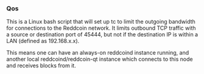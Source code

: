 ### Qos ###

This is a Linux bash script that will set up tc to limit the outgoing bandwidth for connections to the Reddcoin network. It limits outbound TCP traffic with a source or destination port of 45444, but not if the destination IP is within a LAN (defined as 192.168.x.x).

This means one can have an always-on reddcoind instance running, and another local reddcoind/reddcoin-qt instance which connects to this node and receives blocks from it.
